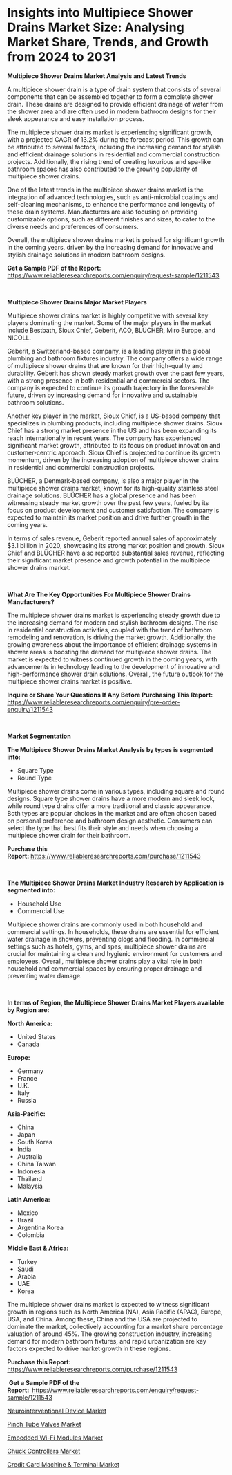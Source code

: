 <p><h1>Insights into Multipiece Shower Drains Market Size: Analysing Market Share, Trends, and Growth from 2024 to 2031</h1></p><p><strong>Multipiece Shower Drains Market Analysis and Latest Trends</strong></p>
<p><p>A multipiece shower drain is a type of drain system that consists of several components that can be assembled together to form a complete shower drain. These drains are designed to provide efficient drainage of water from the shower area and are often used in modern bathroom designs for their sleek appearance and easy installation process.</p><p>The multipiece shower drains market is experiencing significant growth, with a projected CAGR of 13.2% during the forecast period. This growth can be attributed to several factors, including the increasing demand for stylish and efficient drainage solutions in residential and commercial construction projects. Additionally, the rising trend of creating luxurious and spa-like bathroom spaces has also contributed to the growing popularity of multipiece shower drains.</p><p>One of the latest trends in the multipiece shower drains market is the integration of advanced technologies, such as anti-microbial coatings and self-cleaning mechanisms, to enhance the performance and longevity of these drain systems. Manufacturers are also focusing on providing customizable options, such as different finishes and sizes, to cater to the diverse needs and preferences of consumers.</p><p>Overall, the multipiece shower drains market is poised for significant growth in the coming years, driven by the increasing demand for innovative and stylish drainage solutions in modern bathroom designs.</p></p>
<p><strong>Get a Sample PDF of the Report:&nbsp;</strong> <a href="https://www.reliableresearchreports.com/enquiry/request-sample/1211543">https://www.reliableresearchreports.com/enquiry/request-sample/1211543</a></p>
<p>&nbsp;</p>
<p><strong>Multipiece Shower Drains Major Market Players</strong></p>
<p><p>Multipiece shower drains market is highly competitive with several key players dominating the market. Some of the major players in the market include Bestbath, Sioux Chief, Geberit, ACO, BLÜCHER, Miro Europe, and NICOLL.</p><p>Geberit, a Switzerland-based company, is a leading player in the global plumbing and bathroom fixtures industry. The company offers a wide range of multipiece shower drains that are known for their high-quality and durability. Geberit has shown steady market growth over the past few years, with a strong presence in both residential and commercial sectors. The company is expected to continue its growth trajectory in the foreseeable future, driven by increasing demand for innovative and sustainable bathroom solutions.</p><p>Another key player in the market, Sioux Chief, is a US-based company that specializes in plumbing products, including multipiece shower drains. Sioux Chief has a strong market presence in the US and has been expanding its reach internationally in recent years. The company has experienced significant market growth, attributed to its focus on product innovation and customer-centric approach. Sioux Chief is projected to continue its growth momentum, driven by the increasing adoption of multipiece shower drains in residential and commercial construction projects.</p><p>BLÜCHER, a Denmark-based company, is also a major player in the multipiece shower drains market, known for its high-quality stainless steel drainage solutions. BLÜCHER has a global presence and has been witnessing steady market growth over the past few years, fueled by its focus on product development and customer satisfaction. The company is expected to maintain its market position and drive further growth in the coming years.</p><p>In terms of sales revenue, Geberit reported annual sales of approximately $3.1 billion in 2020, showcasing its strong market position and growth. Sioux Chief and BLÜCHER have also reported substantial sales revenue, reflecting their significant market presence and growth potential in the multipiece shower drains market.</p></p>
<p>&nbsp;</p>
<p><strong>What Are The Key Opportunities For Multipiece Shower Drains Manufacturers?</strong></p>
<p><p>The multipiece shower drains market is experiencing steady growth due to the increasing demand for modern and stylish bathroom designs. The rise in residential construction activities, coupled with the trend of bathroom remodeling and renovation, is driving the market growth. Additionally, the growing awareness about the importance of efficient drainage systems in shower areas is boosting the demand for multipiece shower drains. The market is expected to witness continued growth in the coming years, with advancements in technology leading to the development of innovative and high-performance shower drain solutions. Overall, the future outlook for the multipiece shower drains market is positive.</p></p>
<p><strong>Inquire or Share Your Questions If Any Before Purchasing This Report:</strong> <a href="https://www.reliableresearchreports.com/enquiry/pre-order-enquiry/1211543">https://www.reliableresearchreports.com/enquiry/pre-order-enquiry/1211543</a></p>
<p>&nbsp;</p>
<p><strong>Market Segmentation</strong></p>
<p><strong>The Multipiece Shower Drains Market Analysis by types is segmented into:</strong></p>
<p><ul><li>Square Type</li><li>Round Type</li></ul></p>
<p><p>Multipiece shower drains come in various types, including square and round designs. Square type shower drains have a more modern and sleek look, while round type drains offer a more traditional and classic appearance. Both types are popular choices in the market and are often chosen based on personal preference and bathroom design aesthetic. Consumers can select the type that best fits their style and needs when choosing a multipiece shower drain for their bathroom.</p></p>
<p><strong>Purchase this Report:&nbsp;</strong><a href="https://www.reliableresearchreports.com/purchase/1211543">https://www.reliableresearchreports.com/purchase/1211543</a></p>
<p>&nbsp;</p>
<p><strong>The Multipiece Shower Drains Market Industry Research by Application is segmented into:</strong></p>
<p><ul><li>Household Use</li><li>Commercial Use</li></ul></p>
<p><p>Multipiece shower drains are commonly used in both household and commercial settings. In households, these drains are essential for efficient water drainage in showers, preventing clogs and flooding. In commercial settings such as hotels, gyms, and spas, multipiece shower drains are crucial for maintaining a clean and hygienic environment for customers and employees. Overall, multipiece shower drains play a vital role in both household and commercial spaces by ensuring proper drainage and preventing water damage.</p></p>
<p>&nbsp;</p>
<p><strong>In terms of Region, the Multipiece Shower Drains Market Players available by Region are:</strong></p>
<p>
    <p> <strong> North America: </strong>
        <ul>
            <li>United States</li>
            <li>Canada</li>
        </ul>
        </p> 
    <p> <strong> Europe: </strong>
        <ul>
            <li>Germany</li>
            <li>France</li>
            <li>U.K.</li>
            <li>Italy</li>
            <li>Russia</li>
        </ul>
        </p> 
    <p> <strong> Asia-Pacific: </strong>
        <ul>
            <li>China</li>
            <li>Japan</li>
            <li>South Korea</li>
            <li>India</li>
            <li>Australia</li>
            <li>China Taiwan</li>
            <li>Indonesia</li>
            <li>Thailand</li>
            <li>Malaysia</li>
        </ul>
        </p> 
    <p> <strong> Latin America: </strong>
        <ul>
            <li>Mexico</li>
            <li>Brazil</li>
            <li>Argentina Korea</li>
            <li>Colombia</li>
        </ul>
        </p> 
    <p> <strong> Middle East & Africa: </strong>
        <ul>
            <li>Turkey</li>
            <li>Saudi</li>
            <li>Arabia</li>
            <li>UAE</li>
            <li>Korea</li>
        </ul>
    </p>
    </p>
<p><p>The multipiece shower drains market is expected to witness significant growth in regions such as North America (NA), Asia Pacific (APAC), Europe, USA, and China. Among these, China and the USA are projected to dominate the market, collectively accounting for a market share percentage valuation of around 45%. The growing construction industry, increasing demand for modern bathroom fixtures, and rapid urbanization are key factors expected to drive market growth in these regions.</p></p>
<p><strong>Purchase this Report: </strong><a href="https://www.reliableresearchreports.com/purchase/1211543">https://www.reliableresearchreports.com/purchase/1211543</a></p>
<p>&nbsp;<strong>Get a Sample PDF of the Report:&nbsp;&nbsp;</strong><a href="https://www.reliableresearchreports.com/enquiry/request-sample/1211543">https://www.reliableresearchreports.com/enquiry/request-sample/1211543</a></p>
<p><strong></strong></p>
<p><p><a href="https://medium.com/@kennethjensen27/neurointerventional-device-nbsp-market-focuses-on-market-share-size-and-projected-forecast-till-3479e4597923">Neurointerventional Device Market</a></p><p><a href="https://medium.com/@kennethjensen27/pinch-tube-valves-market-analysis-and-sze-forecasted-for-period-from-2024-to-2031-5c7ca0fee935">Pinch Tube Valves Market</a></p><p><a href="https://github.com/gamblestampleyjenny50m5sl6/Market-Research-Report-List-1/blob/main/embedded-wi-fi-modules-market.md">Embedded Wi-Fi Modules Market</a></p><p><a href="https://medium.com/@caleighhane2777/chuck-controllers-market-report-reveals-the-latest-trends-and-growth-opportunities-of-this-market-5c07ed9c4266">Chuck Controllers Market</a></p><p><a href="https://github.com/nicholepatriciadoylenwnrjr0/Market-Research-Report-List-1/blob/main/credit-card-machine-terminal-market.md">Credit Card Machine & Terminal Market</a></p></p>